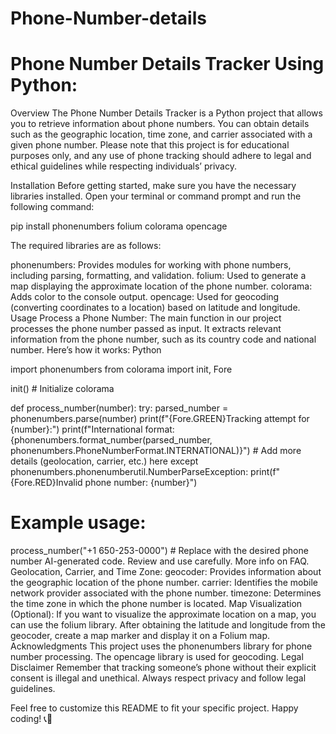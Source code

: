 # Phone-Number-details

# Phone Number Details Tracker Using Python:
Overview
The Phone Number Details Tracker is a Python project that allows you to retrieve information about phone numbers. You can obtain details such as the geographic location, time zone, and carrier associated with a given phone number. Please note that this project is for educational purposes only, and any use of phone tracking should adhere to legal and ethical guidelines while respecting individuals’ privacy.

Installation
Before getting started, make sure you have the necessary libraries installed. Open your terminal or command prompt and run the following command:

pip install phonenumbers folium colorama opencage

The required libraries are as follows:

phonenumbers: Provides modules for working with phone numbers, including parsing, formatting, and validation.
folium: Used to generate a map displaying the approximate location of the phone number.
colorama: Adds color to the console output.
opencage: Used for geocoding (converting coordinates to a location) based on latitude and longitude.
Usage
Process a Phone Number: The main function in our project processes the phone number passed as input. It extracts relevant information from the phone number, such as its country code and national number. Here’s how it works:
Python

import phonenumbers
from colorama import init, Fore

init()  # Initialize colorama

def process_number(number):
    try:
        parsed_number = phonenumbers.parse(number)
        print(f"{Fore.GREEN}Tracking attempt for {number}:")
        print(f"International format: {phonenumbers.format_number(parsed_number, phonenumbers.PhoneNumberFormat.INTERNATIONAL)}")
        # Add more details (geolocation, carrier, etc.) here
    except phonenumbers.phonenumberutil.NumberParseException:
        print(f"{Fore.RED}Invalid phone number: {number}")

# Example usage:
process_number("+1 650-253-0000")  # Replace with the desired phone number
AI-generated code. Review and use carefully. More info on FAQ.
Geolocation, Carrier, and Time Zone:
geocoder: Provides information about the geographic location of the phone number.
carrier: Identifies the mobile network provider associated with the phone number.
timezone: Determines the time zone in which the phone number is located.
Map Visualization (Optional): If you want to visualize the approximate location on a map, you can use the folium library. After obtaining the latitude and longitude from the geocoder, create a map marker and display it on a Folium map.
Acknowledgments
This project uses the phonenumbers library for phone number processing.
The opencage library is used for geocoding.
Legal Disclaimer
Remember that tracking someone’s phone without their explicit consent is illegal and unethical. Always respect privacy and follow legal guidelines.

Feel free to customize this README to fit your specific project. Happy coding! 📞🐍
